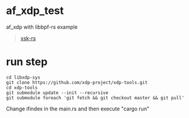 # af_xdp_test
af_xdp with libbpf-rs example

> [xsk-rs](https://github.com/DouglasGray/xsk-rs/tree/v0.6.1)
# run step
```shell
cd libxdp-sys
git clone https://github.com/xdp-project/xdp-tools.git
cd xdp-tools
git submodule update --init --recursive
git submodule foreach 'git fetch && git checkout master && git pull'

```
Change ifindex in the main.rs and then execute "cargo run"
